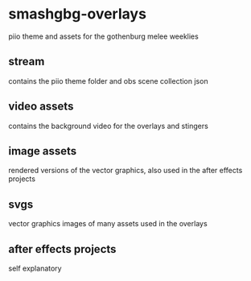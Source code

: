 # smashgbg-overlays
piio theme and assets for the gothenburg melee weeklies

## stream
contains the piio theme folder and obs scene collection json

## video assets
contains the background video for the overlays and stingers

## image assets
rendered versions of the vector graphics, also used in the after effects projects

## svgs
vector graphics images of many assets used in the overlays

## after effects projects
self explanatory
